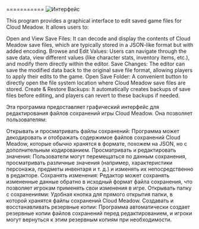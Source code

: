 ===========
<img src="https://i.imgur.com/PASTE_COPIED_LINK_HERE.jpg" alt="Интерфейс">


This program provides a graphical interface to edit saved game files for Cloud Meadow. It allows users to:

Open and View Save Files: It can decode and display the contents of Cloud Meadow save files, which are typically stored in a JSON-like format but with added encoding.
Browse and Edit Values: Users can navigate through the save data, view different values (like character stats, inventory items, etc.), and modify them directly within the editor.
Save Changes: The editor can save the modified data back to the original save file format, allowing players to apply their edits to the game.
Open Save Folder: A convenient button to directly open the file system location where Cloud Meadow save files are stored.
Create & Restore Backups: It automatically creates backups of save files before editing, and players can revert to these backups if needed.

Эта программа предоставляет графический интерфейс для редактирования файлов сохранений игры Cloud Meadow. Она позволяет пользователям:

Открывать и просматривать файлы сохранений: Программа может декодировать и отображать содержимое файлов сохранений Cloud Meadow, которые обычно хранятся в формате, похожем на JSON, но с дополнительным кодированием.
Просматривать и редактировать значения: Пользователи могут перемещаться по данным сохранения, просматривать различные значения (например, характеристики персонажа, предметы инвентаря и т. д.) и изменять их непосредственно в редакторе.
Сохранять изменения: Редактор может сохранять измененные данные обратно в исходный формат файла сохранения, что позволяет игрокам применять свои изменения в игре.
Открывать папку с сохранениями: Удобная кнопка для прямого открытия папки, в которой хранятся файлы сохранений Cloud Meadow.
Создавать и восстанавливать резервные копии: Программа автоматически создает резервные копии файлов сохранений перед редактированием, и игроки могут вернуться к этим резервным копиям при необходимости.
